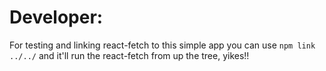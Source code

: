 # Developer:

For testing and linking react-fetch to this simple app you can use `npm link ../../` and it'll run the react-fetch from up the tree, yikes!!
